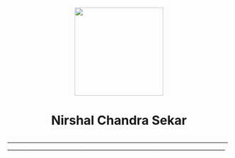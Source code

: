 <h1 align="center"> <img src="https://github.com/NirshalNiru/NirshalNiru/blob/086c421536d1b0e77569560e921c72eeac3533d3/hi.png" width = "200px"> </h1>

<h1 align="center"> Nirshal Chandra Sekar</h1>
___________________________________________________________________________________________________________________________________________________________
